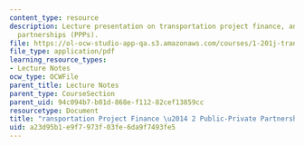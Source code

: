 ```yaml
---
content_type: resource
description: Lecture presentation on transportation project finance, and public-private
  partnerships (PPPs).
file: https://ol-ocw-studio-app-qa.s3.amazonaws.com/courses/1-201j-transportation-systems-analysis-demand-and-economics-fall-2008/a23d95b1e9f7973f03fe6da9f7493fe5_MIT1_201JF08_lec20.pdf
file_type: application/pdf
learning_resource_types:
- Lecture Notes
ocw_type: OCWFile
parent_title: Lecture Notes
parent_type: CourseSection
parent_uid: 94c094b7-b01d-868e-f112-82cef13859cc
resourcetype: Document
title: "ransportation Project Finance \u2014 2 Public-Private Partnerships"
uid: a23d95b1-e9f7-973f-03fe-6da9f7493fe5
---
```


